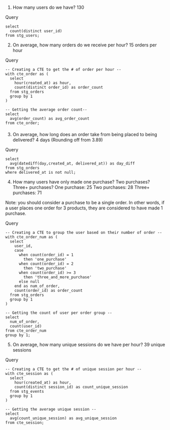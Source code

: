 1) How many users do we have? 130

Query

```
select
  count(distinct user_id)
from stg_users;
```

2) On average, how many orders do we receive per hour? 15 orders per hour

Query
```
-- Creating a CTE to get the # of order per hour --
with cte_order as (
  select
    hour(created_at) as hour,
    count(distinct order_id) as order_count
  from stg_orders
  group by 1
)

-- Getting the average order count--
select
  avg(order_count) as avg_order_count
from cte_order;
```

####

3) On average, how long does an order take from being placed to being delivered? 4 days (Rounding off from 3.89)

Query

```
select
  avg(datediff(day,created_at, delivered_at)) as day_diff
from stg_orders
where delivered_at is not null;
```

4) How many users have only made one purchase? Two purchases? Three+ purchases?
One purchase: 25
Two purchases: 28
Three+ purchases: 71

Note: you should consider a purchase to be a single order. In other words, if a user places one order for 3 products, they are considered to have made 1 purchase.

Query

```
-- Creating a CTE to group the user based on their number of order --
with cte_order_num as (
  select
    user_id,
    case
      when count(order_id) = 1
        then 'one_purchase'
      when count(order_id) = 2
        then 'two_purchase'
      when count(order_id) >= 3
        then 'three_and_more_purchase'
      else null
    end as num_of_order,
    count(order_id) as order_count
  from stg_orders
  group by 1
)

-- Getting the count of user per order group --
select
  num_of_order,
  count(user_id)
from cte_order_num
group by 1;
```

5) On average, how many unique sessions do we have per hour? 39 unique sessions

Query

```
-- Creating a CTE to get the # of unique session per hour --
with cte_session as (
  select
    hour(created_at) as hour,
    count(distinct session_id) as count_unique_session
  from stg_events
  group by 1
)

-- Getting the average unique session --
select
  avg(count_unique_session) as avg_unique_session
from cte_session;
```

